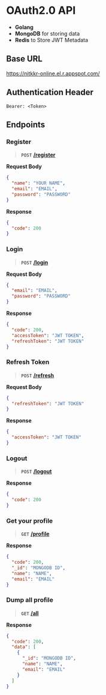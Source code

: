 # OAuth2.0 API

- **Golang**
- **MongoDB** for storing data
- **Redis** to Store JWT Metadata

## Base URL

https://nitkkr-online.el.r.appspot.com/

## Authentication Header

 `Bearer: <Token>`

## Endpoints


### **Register**

> **`POST`**  [**/register**](https://nitkkr-online.el.r.appspot.com//register)

**Request Body**

```json
{
  "name": "YOUR NAME",
  "email": "EMAIL",
  "password": "PASSWORD"
}
```

**Response**

```json
{
  "code": 200
}
```


### **Login**

> **`POST`**  [**/login**](https://nitkkr-online.el.r.appspot.com//login)

**Request Body**

```json
{
  "email": "EMAIL",
  "password": "PASSWORD"
}
```

**Response**

```json
{
  "code": 200,
  "accessToken": "JWT TOKEN",
  "refreshToken": "JWT TOKEN"
}
```


### **Refresh Token**

> **`POST`**  [**/refresh**](https://nitkkr-online.el.r.appspot.com//refresh)

**Request Body**

```json
{
  "refreshToken": "JWT TOKEN"
}
```

**Response**

```json
{
  "accessToken": "JWT TOKEN"
}
```


### **Logout**

> **`POST`**  [**/logout**](https://nitkkr-online.el.r.appspot.com//logout)



**Response**

```json
{
  "code": 200
}
```


### **Get your profile**

> **`GET`**  [**/profile**](https://nitkkr-online.el.r.appspot.com//profile)



**Response**

```json
{
  "code": 200,
  "_id": "MONGODB ID",
  "name": "NAME",
  "email": "EMAIL"
}
```


### **Dump all profile**

> **`GET`**  [**/all**](https://nitkkr-online.el.r.appspot.com//all)



**Response**

```json
{
  "code": 200,
  "data": [
    {
      "_id": "MONGODB ID",
      "name": "NAME",
      "email": "EMAIL"
    }
  ]
}
```

